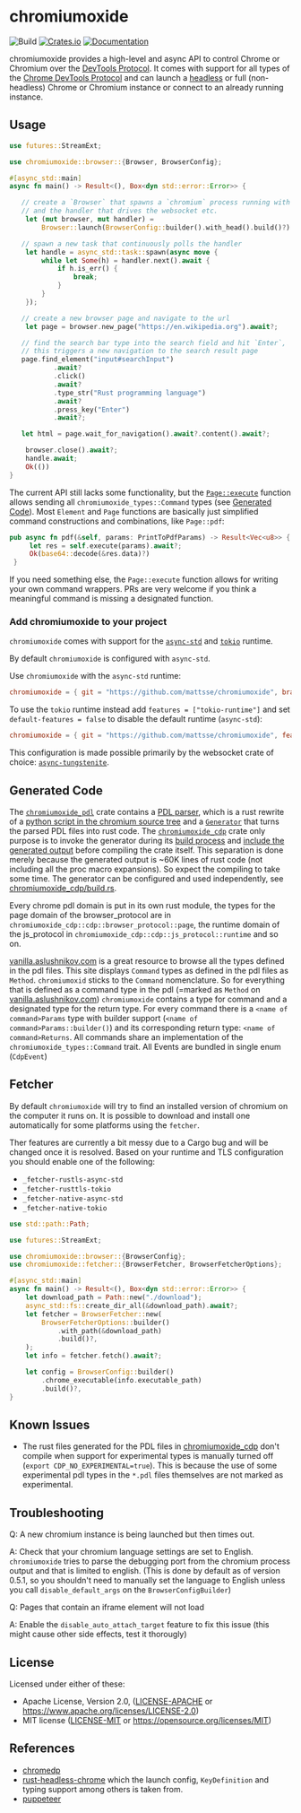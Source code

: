 # chromiumoxide

![Build](https://github.com/mattsse/chromiumoxide/workflows/Continuous%20integration/badge.svg)
[![Crates.io](https://img.shields.io/crates/v/chromiumoxide.svg)](https://crates.io/crates/chromiumoxide)
[![Documentation](https://docs.rs/chromiumoxide/badge.svg)](https://docs.rs/chromiumoxide)

chromiumoxide provides a high-level and async API to control Chrome or Chromium over the [DevTools Protocol](https://chromedevtools.github.io/devtools-protocol/). It comes with support for all types of the [Chrome DevTools Protocol](https://chromedevtools.github.io/devtools-protocol/) and can launch a [headless](https://developers.google.com/web/updates/2017/04/headless-chrome) or full (non-headless) Chrome or Chromium instance or connect to an already running instance.

## Usage

```rust
use futures::StreamExt;

use chromiumoxide::browser::{Browser, BrowserConfig};

#[async_std::main]
async fn main() -> Result<(), Box<dyn std::error::Error>> {

   // create a `Browser` that spawns a `chromium` process running with UI (`with_head()`, headless is default)
   // and the handler that drives the websocket etc.
    let (mut browser, mut handler) =
        Browser::launch(BrowserConfig::builder().with_head().build()?).await?;

   // spawn a new task that continuously polls the handler
    let handle = async_std::task::spawn(async move {
        while let Some(h) = handler.next().await {
            if h.is_err() {
                break;
            }
        }
    });

   // create a new browser page and navigate to the url
    let page = browser.new_page("https://en.wikipedia.org").await?;

   // find the search bar type into the search field and hit `Enter`,
   // this triggers a new navigation to the search result page
   page.find_element("input#searchInput")
           .await?
           .click()
           .await?
           .type_str("Rust programming language")
           .await?
           .press_key("Enter")
           .await?;

   let html = page.wait_for_navigation().await?.content().await?;

    browser.close().await?;
    handle.await;
    Ok(())
}
```

The current API still lacks some functionality, but the [`Page::execute`](src/page.rs) function allows sending all `chromiumoxide_types::Command` types (see [Generated Code](README.md#generated-code)). Most `Element` and `Page` functions are basically just simplified command constructions and combinations, like `Page::pdf`:

```rust
pub async fn pdf(&self, params: PrintToPdfParams) -> Result<Vec<u8>> {
     let res = self.execute(params).await?;
     Ok(base64::decode(&res.data)?)
 }
```

If you need something else, the `Page::execute` function allows for writing your own command wrappers. PRs are very welcome if you think a meaningful command is missing a designated function.

### Add chromiumoxide to your project

`chromiumoxide` comes with support for the [`async-std`](https://github.com/async-rs/async-std) and [`tokio`](https://github.com/tokio-rs/tokio) runtime.

By default `chromiumoxide` is configured with `async-std`.

Use `chromiumoxide` with the `async-std` runtime:

```toml
chromiumoxide = { git = "https://github.com/mattsse/chromiumoxide", branch = "main"}
```

To use the `tokio` runtime instead add `features = ["tokio-runtime"]` and set `default-features = false` to disable the default runtime (`async-std`):

```toml
chromiumoxide = { git = "https://github.com/mattsse/chromiumoxide", features = ["tokio-runtime"], default-features = false, branch = "main"}
```

This configuration is made possible primarily by the websocket crate of choice: [`async-tungstenite`](https://github.com/sdroege/async-tungstenite).

## Generated Code

The [`chromiumoxide_pdl`](chromiumoxide_pdl) crate contains a [PDL parser](chromiumoxide_pdl/src/pdl/parser.rs), which is a rust rewrite of a [python script in the chromium source tree](https://chromium.googlesource.com/deps/inspector_protocol/+/refs/heads/master/pdl.py) and a [`Generator`](chromiumoxide_pdl/src/build/generator.rs) that turns the parsed PDL files into rust code. The [`chromiumoxide_cdp`](chromiumoxide_cdp) crate only purpose is to invoke the generator during its [build process](chromiumoxide_cdp/build.rs) and [include the generated output](chromiumoxide_cdp/src/lib.rs) before compiling the crate itself. This separation is done merely because the generated output is ~60K lines of rust code (not including all the proc macro expansions). So expect the compiling to take some time.
The generator can be configured and used independently, see [chromiumoxide_cdp/build.rs](chromiumoxide_cdp/build.rs).

Every chrome pdl domain is put in its own rust module, the types for the page domain of the browser_protocol are in `chromiumoxide_cdp::cdp::browser_protocol::page`, the runtime domain of the js_protocol in `chromiumoxide_cdp::cdp::js_protocol::runtime` and so on.

[vanilla.aslushnikov.com](https://vanilla.aslushnikov.com/) is a great resource to browse all the types defined in the pdl files. This site displays `Command` types as defined in the pdl files as `Method`. `chromiumoxid` sticks to the `Command` nomenclature. So for everything that is defined as a command type in the pdl (=marked as `Method` on [vanilla.aslushnikov.com](https://vanilla.aslushnikov.com/)) `chromiumoxide` contains a type for command and a designated type for the return type. For every command there is a `<name of command>Params` type with builder support (`<name of command>Params::builder()`) and its corresponding return type: `<name of command>Returns`. All commands share an implementation of the `chromiumoxide_types::Command` trait.
All Events are bundled in single enum (`CdpEvent`)

## Fetcher

By default `chromiumoxide` will try to find an installed version of chromium on the computer it runs on.
It is possible to download and install one automatically for some platforms using the `fetcher`.

Ther features are currently a bit messy due to a Cargo bug and will be changed once it is resolved.
Based on your runtime and TLS configuration you should enable one of the following:

- `_fetcher-rustls-async-std`
- `_fetcher-rusttls-tokio`
- `_fetcher-native-async-std`
- `_fetcher-native-tokio`

```rust
use std::path::Path;

use futures::StreamExt;

use chromiumoxide::browser::{BrowserConfig};
use chromiumoxide::fetcher::{BrowserFetcher, BrowserFetcherOptions};

#[async_std::main]
async fn main() -> Result<(), Box<dyn std::error::Error>> {
    let download_path = Path::new("./download");
    async_std::fs::create_dir_all(&download_path).await?;
    let fetcher = BrowserFetcher::new(
        BrowserFetcherOptions::builder()
            .with_path(&download_path)
            .build()?,
    );
    let info = fetcher.fetch().await?;

    let config = BrowserConfig::builder()
        .chrome_executable(info.executable_path)
        .build()?,
}
```

## Known Issues

- The rust files generated for the PDL files in [chromiumoxide_cdp](./chromiumoxide_cdp) don't compile when support for experimental types is manually turned off (`export CDP_NO_EXPERIMENTAL=true`). This is because the use of some experimental pdl types in the `*.pdl` files themselves are not marked as experimental.

## Troubleshooting

Q: A new chromium instance is being launched but then times out.

A: Check that your chromium language settings are set to English. `chromiumoxide` tries to parse the debugging port from the chromium process output and that is limited to english. (This is done by default as of version 0.5.1, so you shouldn't need to manually set the language to English unless you call `disable_default_args` on the `BrowserConfigBuilder`)

Q: Pages that contain an iframe element will not load

A: Enable the `disable_auto_attach_target` feature to fix this issue (this might cause other side effects, test it thorougly)

## License

Licensed under either of these:

- Apache License, Version 2.0, ([LICENSE-APACHE](LICENSE-APACHE) or
  https://www.apache.org/licenses/LICENSE-2.0)
- MIT license ([LICENSE-MIT](LICENSE-MIT) or
  https://opensource.org/licenses/MIT)

## References

- [chromedp](https://github.com/chromedp/chromedp)
- [rust-headless-chrome](https://github.com/atroche/rust-headless-chrome) which the launch config, `KeyDefinition` and typing support among others is taken from.
- [puppeteer](https://github.com/puppeteer/puppeteer)
